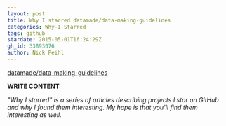 ```yaml
---
layout: post
title: Why I starred datamade/data-making-guidelines
categories: Why-I-Starred
tags: github
stardate: 2015-05-01T16:24:29Z
gh_id: 33893076
author: Nick Peihl
---
```


[datamade/data-making-guidelines](star.repo.html_url)

**WRITE CONTENT**

*"Why I starred" is a series of articles describing projects I star on GitHub and why I found them interesting. My hope is that you'll find them interesting as well.*

